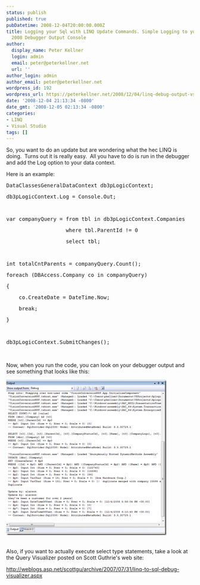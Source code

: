 ```yaml
---
status: publish
published: true
pubDatetime: 2008-12-04T20:00:00.000Z
title: Logging your Sql with LINQ Update Commands. Simple Logging to your Visual Studio
  2008 Debugger Output Console
author:
  display_name: Peter Kellner
  login: admin
  email: peter@peterkellner.net
  url: ''
author_login: admin
author_email: peter@peterkellner.net
wordpress_id: 192
wordpress_url: https://peterkellner.net/2008/12/04/linq-debug-output-vs2008/
date: '2008-12-04 21:13:34 -0800'
date_gmt: '2008-12-05 02:13:34 -0800'
categories:
- LINQ
- Visual Studio
tags: []
---
```

<p> So, you want to do an update but are wondering what the hec LINQ is doing.&#160; Turns out it is really easy.&#160; All you have to do is run in the debugger and add the Log option to your data context.</p>
<p>Here is an example:</p>
<div class="csharpcode">
<pre class="alt">DataClassesGeneralDataContext db3pLogicContext;</pre>
<pre>db3pLogicContext.Log = Console.Out;</pre>
<pre class="alt">&#160;</pre>
<pre>var companyQuery = from tbl <span class="kwrd">in</span> db3pLogicContext.Companies</pre>
<pre class="alt">                   <span class="kwrd">where</span> tbl.ParentId != 0</pre>
<pre>                   select tbl;</pre>
<pre class="alt">&#160;</pre>
<pre><span class="kwrd">int</span> totalCntParents = companyQuery.Count();</pre>
<pre class="alt"><span class="kwrd">foreach</span> (DBAccess.Company co <span class="kwrd">in</span> companyQuery)</pre>
<pre>{</pre>
<pre class="alt">    co.CreateDate = DateTime.Now;</pre>
<pre>    <span class="kwrd">break</span>;</pre>
<pre class="alt">}</pre>
<pre>&#160;</pre>
<pre class="alt">db3pLogicContext.SubmitChanges();</pre>
</div>
<div class="csharpcode">&#160;</div>
<p><!--more--></p>
<p>Now, when you run the code, you can look on your debugger output and see something that looks like this:</p>
<div class="csharpcode"><a href="/wp/wp-content/uploads/2008/12/image.png"><img style="border-right-width: 0px; border-top-width: 0px; border-bottom-width: 0px; border-left-width: 0px" border="0" alt="image" src="/wp/wp-content/uploads/2008/12/image_thumb.png" width="431" height="417" /></a> </div>
<div class="csharpcode">&#160;</div>
<style type="text/css">
<p>.csharpcode, .csharpcode pre<br />
{<br />
	font-size: small;<br />
	color: black;<br />
	font-family: consolas, "Courier New", courier, monospace;<br />
	background-color: #ffffff;<br />
	/*white-space: pre;*/<br />
}<br />
.csharpcode pre { margin: 0em; }<br />
.csharpcode .rem { color: #008000; }<br />
.csharpcode .kwrd { color: #0000ff; }<br />
.csharpcode .str { color: #006080; }<br />
.csharpcode .op { color: #0000c0; }<br />
.csharpcode .preproc { color: #cc6633; }<br />
.csharpcode .asp { background-color: #ffff00; }<br />
.csharpcode .html { color: #800000; }<br />
.csharpcode .attr { color: #ff0000; }<br />
.csharpcode .alt<br />
{<br />
	background-color: #f4f4f4;<br />
	width: 100%;<br />
	margin: 0em;<br />
}<br />
.csharpcode .lnum { color: #606060; }</style>
<p>Also, if you want to actually execute select type statements, take a look at the Query Visualizer posted on Scott Guthrie's web site:</p>
<p><a title="http://weblogs.asp.net/scottgu/archive/2007/07/31/linq-to-sql-debug-visualizer.aspx" href="http://weblogs.asp.net/scottgu/archive/2007/07/31/linq-to-sql-debug-visualizer.aspx">http://weblogs.asp.net/scottgu/archive/2007/07/31/linq-to-sql-debug-visualizer.aspx</a></p>
